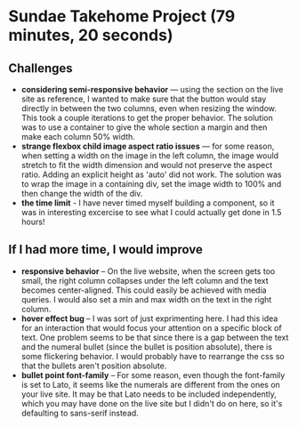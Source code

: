 # Sundae Takehome Project (79 minutes, 20 seconds)

## Challenges
* **considering semi-responsive behavior** — using the section on the live site as reference, I wanted to make sure that the button would stay directly in between the two columns, even when resizing the window. This took a couple iterations to get the proper behavior. The solution was to use a container to give the whole section a margin and then make each column 50% width.
* **strange flexbox child image aspect ratio issues** — for some reason, when setting a width on the image in the left column, the image would stretch to fit the width dimension and would not preserve the aspect ratio. Adding an explicit height as 'auto' did not work. The solution was to wrap the image in a containing div, set the image width to 100% and then change the width of the div.
* **the time limit** - I have never timed myself building a component, so it was in interesting excercise to see what I could actually get done in 1.5 hours!

## If I had more time, I would improve
* **responsive behavior** – On the live website, when the screen gets too small, the right column collapses under the left column and the text becomes center-aligned. This could easily be achieved with media queries. I would also set a min and max width on the text in the right column.
* **hover effect bug** – I was sort of just exprimenting here. I had this idea for an interaction that would focus your attention on a specific block of text. One problem seems to be that since there is a gap between the text and the numeral bullet (since the bullet is position absolute), there is some flickering behavior. I would probably have to rearrange the css so that the bullets aren't position absolute.
* **bullet point font-family** – For some reason, even though the font-family is set to Lato, it seems like the numerals are different from the ones on your live site. It may be that Lato needs to be included independently, which you may have done on the live site but I didn't do on here, so it's defaulting to sans-serif instead.
